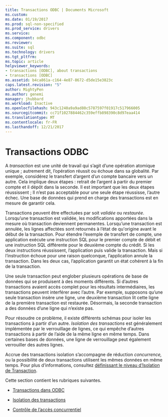 ```yaml
---
title: Transactions ODBC | Documents Microsoft
ms.custom: 
ms.date: 01/19/2017
ms.prod: sql-non-specified
ms.prod_service: drivers
ms.service: 
ms.component: odbc
ms.reviewer: 
ms.suite: sql
ms.technology: drivers
ms.tgt_pltfrm: 
ms.topic: article
helpviewer_keywords:
- transactions [ODBC], about transactions
- transactions [ODBC]
ms.assetid: b4ca861a-c164-4e87-8672-d5de15e3823c
caps.latest.revision: "5"
author: MightyPen
ms.author: genemi
manager: jhubbard
ms.workload: Inactive
ms.openlocfilehash: 943c1240a9a9ad80c5787597f01917c517966005
ms.sourcegitcommit: cc71f1027884462c359effb898390c8d97eaa414
ms.translationtype: MT
ms.contentlocale: fr-FR
ms.lasthandoff: 12/21/2017
---
```

# <a name="transactions-odbc"></a>Transactions ODBC
A *transaction* est une unité de travail qui s’agit d’une opération atomique unique ; autrement dit, l’opération réussit ou échoue dans sa globalité. Par exemple, considérez le transfert d’argent d’un compte bancaire vers un autre. Cela implique deux étapes : retrait de l’argent à partir du premier compte et il dépôt dans la seconde. Il est important que les deux étapes réussissent ; Il n’est pas acceptable pour une seule étape réussisse, l’autre échec. Une base de données qui prend en charge des transactions est en mesure de garantir cela.  
  
 Transactions peuvent être effectuées par soit *validée* ou *restaurée*. Lorsqu’une transaction est validée, les modifications apportées dans la mesure où transaction deviennent permanentes. Lorsqu’une transaction est annulée, les lignes affectées sont retournés à l’état de qu'origine avant le début de la transaction. Pour étendre l’exemple de transfert de compte, une application exécute une instruction SQL pour le premier compte de débit et une instruction SQL différente pour le deuxième compte du crédit. Si les deux instructions réussissent, l’application puis valide la transaction. Mais si l’instruction échoue pour une raison quelconque, l’application annule la transaction. Dans les deux cas, l’application garantit un état cohérent à la fin de la transaction.  
  
 Une seule transaction peut englober plusieurs opérations de base de données qui se produisent à des moments différents. Si d’autres transactions avaient accès complet pour les résultats intermédiaires, les transactions peuvent interférer avec l’autre. Par exemple, supposons qu’une seule transaction insère une ligne, une deuxième transaction lit cette ligne de la première transaction est restaurée. Désormais, la seconde transaction a des données d’une ligne qui n’existe pas.  
  
 Pour résoudre ce problème, il existe différents schémas pour isoler les transactions à partir d’un autre. *Isolation des transactions* est généralement implémentée par le verrouillage de lignes, ce qui empêche d’autres transactions à partir de l’aide de la même ligne en même temps. Dans certaines bases de données, une ligne de verrouillage peut également verrouiller des autres lignes.  
  
 Accrue des transactions isolation s’accompagne de réduction *concurrence,* ou la possibilité de deux transactions utilisent les mêmes données en même temps. Pour plus d’informations, consultez [définissant le niveau d’Isolation de Transaction](../../../odbc/reference/develop-app/setting-the-transaction-isolation-level.md).  
  
 Cette section contient les rubriques suivantes.  
  
-   [Transactions dans ODBC](../../../odbc/reference/develop-app/transactions-in-odbc-odbc.md)  
  
-   [Isolation des transactions](../../../odbc/reference/develop-app/transaction-isolation.md)  
  
-   [Contrôle de l’accès concurrentiel](../../../odbc/reference/develop-app/concurrency-control.md)
